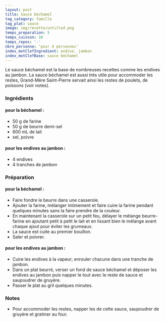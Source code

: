 ```yaml
---
layout: post
title: Sauce béchamel
tag_category: famille
tag_plat: sauce
image: img/recette/untitled.png
temps_preparation: 5
temps_cuisson: 10
temps_repos: '-'
nbre_personne: ‘pour 4 personnes’
index_motClefIngredient: endive, jambon
index_motClefBase: sauce béchamel
---
```

Le sauce béchamel est la base de nombreuses recettes comme les endives au jambon. La sauce béchamel est aussi très utile pour accommoder les restes, Grand-Mère Saint-Pierre servait ainsi les restes de poulets, de poissons (voir notes).

### Ingrédients
#### pour la béchamel :
* 50 g de farine
* 50 g de beurre demi-sel
* 600 mL de lait
* sel, poivre

#### pour les endives au jambon :
* 4 endives
* 4 tranches de jambon

### Préparation
#### pour la béchamel :
* Faire fondre le beurre dans une casserole.
* Ajouter la farine, mélanger intimement et faire cuire la farine pendant quelques minutes sans la faire prendre de la couleur.
* En maintenant la casserole sur un petit feu, délayer le mélange beurre-farine en ajoutant petit à petit le lait et en lissant bien le mélange avant chaque ajout pour éviter les grumeaux.
* La sauce est cuite au premier bouillon.
* Saler et poivrer.

#### pour les endives au jambon :
* Cuire les endives à la vapeur; enrouler chacune dans une tranche de jambon.
* Dans un plat beurré, verser un fond de sauce béchamel et déposer les endives au jambon puis napper le tout avec le reste de sauce et saupoudrer de gruyère.
* Passer le plat au gril quelques minutes.

### Notes
* Pour accommoder les restes, napper les de cette sauce, saupoudrer de gruyère et gratiner au four.   
